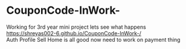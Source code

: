 # CouponCode-InWork-
Working for 3rd year mini project lets see what happens <br>
https://shreyas002-6.github.io/CouponCode-InWork-/<br>
Auth Profile Sell Home is all good now need to work on payment thing
